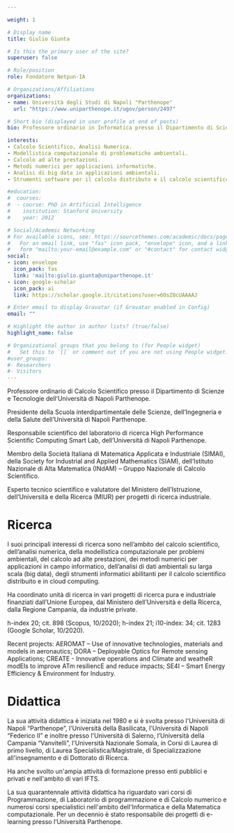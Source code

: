 ```yaml
---

weight: 1

# Display name
title: Giulio Giunta

# Is this the primary user of the site?
superuser: false

# Role/position
role: Fondatore Netpun-IA

# Organizations/Affiliations
organizations:
- name: Università degli Studi di Napoli "Parthenope"
  url: "https://www.uniparthenope.it/ugov/person/2497"

# Short bio (displayed in user profile at end of posts)
bio: Professore ordinario in Informatica presso il Dipartimento di Scienze e Tencologie dell'Università degli Studi di Napoli "Parthenope". Presidente della Scuola Interdipartimentale delle Scienze, dell'Ingegneria e della Salute. Direttore del Laboratorio di Ricerca High Performance Scientific Computing Smart Lab.

interests:
- Calcolo Scientifico, Analisi Numerica.
- Modellistica computazionale di problematiche ambientali.
- Calcolo ad alte prestazioni.
- Metodi numerici per applicazioni informatiche.
- Analisi di big data in applicazioni ambientali.
- Strumenti software per il calcolo distributo e il calcolo scientifico tramite cloud computing.

#education:
#  courses:
#  - course: PhD in Artificial Intelligence
#    institution: Stanford University
#    year: 2012

# Social/Academic Networking
# For available icons, see: https://sourcethemes.com/academic/docs/page-builder/#icons
#   For an email link, use "fas" icon pack, "envelope" icon, and a link in the
#   form "mailto:your-email@example.com" or "#contact" for contact widget.
social:
- icon: envelope
  icon_pack: fas
  link: 'mailto:giulio.giunta@uniparthenope.it'
- icon: google-scholar
  icon_pack: ai
  link: https://scholar.google.it/citations?user=6OsZ8cUAAAAJ

# Enter email to display Gravatar (if Gravatar enabled in Config)
email: ""

# Highlight the author in author lists? (true/false)
highlight_name: false

# Organizational groups that you belong to (for People widget)
#   Set this to `[]` or comment out if you are not using People widget.
#user_groups:
#- Researchers
#- Visitors
---
```


Professore ordinario di Calcolo Scientifico presso il Dipartimento di Scienze e Tecnologie dell’Università di Napoli Parthenope.

Presidente della Scuola interdipartimentale delle Scienze, dell’Ingegneria e della Salute dell’Università di Napoli Parthenope.

Responsabile scientifico del laboratorio di ricerca High Performance Scientific Computing Smart Lab, dell’Università di Napoli Parthenope.

Membro della Società Italiana di Matematica Applicata e Industriale (SIMAI), della Society for Industrial and Applied Mathematics (SIAM), dell’Istituto Nazionale di Alta Matematica (INdAM) – Gruppo Nazionale di Calcolo Scientifico.

Esperto tecnico scientifico e valutatore del Ministero dell’Istruzione, dell’Università e della Ricerca (MIUR) per progetti di ricerca industriale.

# Ricerca
I suoi principali interessi di ricerca sono nell’ambito del calcolo scientifico, dell’analisi numerica, della modellistica computazionale per problemi ambientali, del calcolo ad alte prestazioni, dei metodi numerici per applicazioni in campo informatico, dell’analisi di dati ambientali su larga scala (big data), degli strumenti informatici abilitanti per il calcolo scientifico distribuito e in cloud computing.

Ha coordinato unità di ricerca in vari progetti di ricerca pura e industriale finanziati dall’Unione Europea, dal Ministero dell’Università e della Ricerca, dalla Regione Campania, da industrie private.

h-index 20;  cit. 898 (Scopus, 10/2020); h-index 21;  i10-index: 34; cit. 1283 (Google Scholar, 10/2020).

Recent projects: AEROMAT – Use of innovative technologies, materials and models in aeronautics; DORA – Deployable Optics for Remote sensing Applications; CREATE - Innovative operations and Climate and weatheR modEls to improve ATm resiliencE and reduce impacts; SE4I – Smart Energy Efficiency & Environment for Industry.

# Didattica
La sua attività didattica è iniziata nel 1980 e si è svolta presso l'Università di Napoli “Parthenope”, l'Università della Basilicata, l'Università di Napoli “Federico II” e inoltre presso l'Università di Salerno, l’Università della Campania “Vanvitelli”, l'Università Nazionale Somala, in Corsi di Laurea di primo livello, di Laurea Specialistica/Magistrale, di Specializzazione all'insegnamento e di Dottorato di Ricerca. 

Ha anche svolto un'ampia attività di formazione presso enti pubblici e privati e nell'ambito di vari IFTS. 

La sua quarantennale attività didattica ha riguardato vari corsi di Programmazione, di Laboratorio di programmazione e di Calcolo numerico e numerosi corsi specialistici nell'ambito dell'Informatica e della Matematica computazionale. Per un decennio è stato responsabile dei progetti di e-learning presso l’Università Parthenope.
